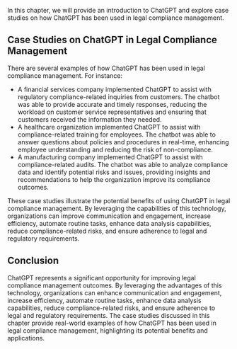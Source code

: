 
In this chapter, we will provide an introduction to ChatGPT and explore case studies on how ChatGPT has been used in legal compliance management.

Case Studies on ChatGPT in Legal Compliance Management
------------------------------------------------------

There are several examples of how ChatGPT has been used in legal compliance management. For instance:

* A financial services company implemented ChatGPT to assist with regulatory compliance-related inquiries from customers. The chatbot was able to provide accurate and timely responses, reducing the workload on customer service representatives and ensuring that customers received the information they needed.
* A healthcare organization implemented ChatGPT to assist with compliance-related training for employees. The chatbot was able to answer questions about policies and procedures in real-time, enhancing employee understanding and reducing the risk of non-compliance.
* A manufacturing company implemented ChatGPT to assist with compliance-related audits. The chatbot was able to analyze compliance data and identify potential risks and issues, providing insights and recommendations to help the organization improve its compliance outcomes.

These case studies illustrate the potential benefits of using ChatGPT in legal compliance management. By leveraging the capabilities of this technology, organizations can improve communication and engagement, increase efficiency, automate routine tasks, enhance data analysis capabilities, reduce compliance-related risks, and ensure adherence to legal and regulatory requirements.

Conclusion
----------

ChatGPT represents a significant opportunity for improving legal compliance management outcomes. By leveraging the advantages of this technology, organizations can enhance communication and engagement, increase efficiency, automate routine tasks, enhance data analysis capabilities, reduce compliance-related risks, and ensure adherence to legal and regulatory requirements. The case studies discussed in this chapter provide real-world examples of how ChatGPT has been used in legal compliance management, highlighting its potential benefits and applications.
